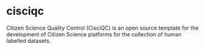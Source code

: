 # cisciqc
Citizen Science Quality Control (CisciQC) is an open source template for the development of Citizen Science platforms for the collection of human labelled datasets. 
